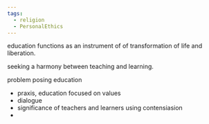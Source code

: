 ```yaml
---
tags:
  - religion
  - PersonalEthics
---
```



education functions as an instrument of of transformation of life and liberation.

seeking a harmony between teaching and learning.

problem posing education
- praxis, education focused on values
- dialogue
- significance of teachers and learners using contensiasion
- 